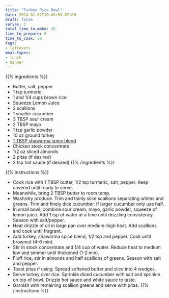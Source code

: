 ```yaml
---
title: "Turkey Rice Bowl"
date: 2024-01-02T10:49:53-07:00
draft: false
serves: 2
total_time_to_make: 35
time_to_prepare: 5
time_to_cook: 30
tags:
- leftovers
meal-types:
- lunch
- dinner
---
```


{{% ingredients %}}
- Butter, salt, pepper
- 1 tsp turmeric
- 1 and 1/4 cups brown rice
- Squeeze Lemon Juice
- 2 scallions
- 1 smaller cucumber
- 3 TBSP sour cream
- 2 TBSP mayo
- 1 tsp garlic powder
- 10 oz ground turkey
- [1 TBSP shawarma spice blend](/shwarma-spice-blend)
- Chicken stock concentrate
- 1/2 oz sliced almonds
- 2 pitas (if desired)
- 2 tsp hot sauce (if desired)
{{% /ingredients %}}

{{% instructions %}}
- Cook rice with 1 TBSP butter, 1/2 tsp turmeric, salt, pepper. Keep covered until ready to serve.
- Meanwhile, bring 2 TBSP butter to room temp.
- Wash/dry produce. Trim and thinly slice scallions separating whites and greens. Trim and finely dice cucumber. If larger cucumber only use half.
- In small bowl, combine sour cream, mayo, garlic powder, squeeze of lemon juice. Add 1 tsp of water at a time until drizzling consistency. Season with salt/pepper.
- Heat drizzle of oil in large pan over medium-high heat. Add scallions and cook until fragrant.
- Add turkey, shawarma spice blend, 1/2 tsp and pepper. Cook until browned (4-6 min).
- Stir in stock concentrate and 1/4 cup of water. Reduce heat to medium low and simmer until thickened (1-2 min).
- Fluff rice, stir in almonds and half scallions of greens. Season with salt and pepper.
- Toast pitas if using. Spread softened butter and slice into 4 wedges.
- Serve turkey over rice. Sprinkle diced cucumber with salt and sprinkle on top of bowl. Drizzle hot sauce and white sauce to taste.
- Garnish with remaining scallion greens and serve with pitas.
{{% /instructions %}}
